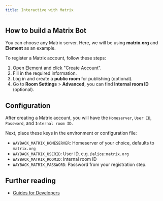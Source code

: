```yaml
---
title: Interactive with Matrix
---
```


## How to build a Matrix Bot

You can choose any Matrix server. Here, we will be using **matrix.org** and **Element** as an example.

To register a Matrix account, follow these steps:

1. Open [Element](https://app.element.io/) and click "Create Account".
2. Fill in the required information.
3. Log in and create a **public room** for publishing (optional).
4. Go to **Room Settings** > **Advanced**, you can find **Internal room ID** (optional).

## Configuration

After creating a Matrix account, you will have the `Homeserver`, `User ID`, `Password`, and `Internal room ID`.

Next, place these keys in the environment or configuration file:

- `WAYBACK_MATRIX_HOMESERVER`: Homeserver of your choice, defaults to `matrix.org`
- `WAYBACK_MATRIX_USERID`: User ID, e.g. `@alice:matrix.org`
- `WAYBACK_MATRIX_ROOMID`: Internal room ID
- `WAYBACK_MATRIX_PASSWORD`: Password from your registration step.

## Further reading

- [Guides for Developers](https://matrix.org/docs/develop/)
